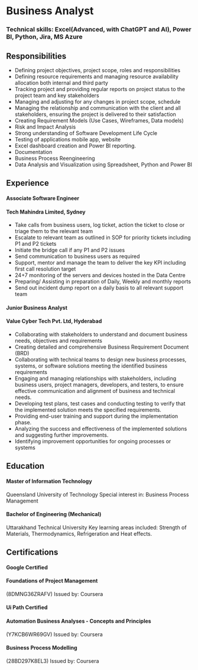 # Business Analyst
### Technical skills: Excel(Advanced, with ChatGPT and AI), Power BI, Python, Jira, MS Azure
## Responsibilities
- Defining project objectives, project scope, roles and responsibilities
- Defining resource requirements and managing resource availability allocation both internal and third party
- Tracking project and providing regular reports on project status to the project team and key stakeholders
- Managing and adjusting for any changes in project scope, schedule
- Managing the relationship and communication with the client and all stakeholders, ensuring the project is delivered to their              satisfaction
- Creating Requirement Models (Use Cases, Wireframes, Data models)
- Risk and Impact Analysis
- Strong understanding of Software Development Life Cycle
- Testing of applications mobile app, website
- Excel dashboard creation and Power BI reporting.
- Documentation
- Business Process Reengineering
- Data Analysis and Visualization using Spreadsheet, Python and Power BI
## Experience
#### Associate Software Engineer
#### Tech Mahindra Limited, Sydney
- Take calls from business users, log ticket, action the ticket to close or triage them to the relevant team
- Escalate to relevant team as outlined in SOP for priority tickets including P1 and P2 tickets
- Initiate the bridge call if any P1 and P2 issues
- Send communication to business users as required
- Support, mentor and manage the team to deliver the key KPI including first call resolution target
- 24+7 monitoring of the servers and devices hosted in the Data Centre
- Preparing/ Assisting in preparation of Daily, Weekly and monthly reports
- Send out incident dump report on a daily basis to all relevant support team

#### Junior Business Analyst
#### Value Cyber Tech Pvt. Ltd, Hyderabad
- Collaborating with stakeholders to understand and document business needs, objectives and requirements
- Creating detailed and comprehensive Business Requirement Document (BRD)
- Collaborating with technical teams to design new business processes, systems, or software solutions meeting the identified business requirements
- Engaging and managing relationships with stakeholders, including business users, project managers, developers, and testers, to ensure effective communication and alignment of business 
  and technical needs.
- Developing test plans, test cases and conducting testing to verify that the implemented solution meets the specified requirements.
- Providing end-user training and support during the implementation phase.
- Analyzing the success and effectiveness of the implemented solutions and suggesting further improvements. 
- Identifying improvement opportunities for ongoing processes or systems
## Education
#### Master of Information Technology
Queensland University of Technology
Special interest in: Business Process Management
#### Bachelor of Engineering (Mechanical)
Uttarakhand Technical University 
Key learning areas included: Strength of Materials, Thermodynamics,
Refrigeration and Heat effects.
## Certifications
#### Google Certified
#### Foundations of Project Management
(8DMNG36ZRAFV)
Issued by: Coursera
#### Ui Path Certified
#### Automation Business Analyses - Concepts and Principles
(Y7KCB6WR69GV)
Issued by: Coursera
#### Business Process Modelling
(28BD297K8EL3)
Issued by: Coursera
